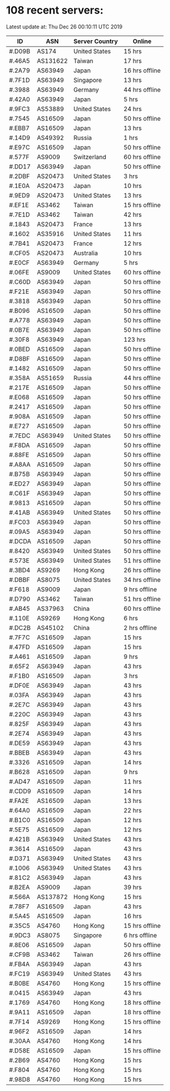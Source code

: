 # 108 recent servers:

Latest update at: Thu Dec 26 00:10:11 UTC 2019

| ID | ASN | Server Country | Online |
| -- | --- | -------------- | ------ |
| #.D09B | AS174 | United States | 15 hrs |
| #.46A5 | AS131622 | Taiwan | 17 hrs |
| #.2A79 | AS63949 | Japan | 16 hrs offline |
| #.7F1D | AS63949 | Singapore | 13 hrs |
| #.3988 | AS63949 | Germany | 44 hrs offline |
| #.42A0 | AS63949 | Japan | 5 hrs |
| #.9FC3 | AS53889 | United States | 24 hrs |
| #.7545 | AS16509 | Japan | 50 hrs offline |
| #.EBB7 | AS16509 | Japan | 13 hrs |
| #.14D9 | AS49392 | Russia | 1 hrs |
| #.E97C | AS16509 | Japan | 50 hrs offline |
| #.577F | AS9009 | Switzerland | 60 hrs offline |
| #.DD17 | AS63949 | Japan | 50 hrs offline |
| #.2DBF | AS20473 | United States | 3 hrs |
| #.1E0A | AS20473 | Japan | 10 hrs |
| #.9ED9 | AS20473 | United States | 13 hrs |
| #.EF1E | AS3462 | Taiwan | 15 hrs offline |
| #.7E1D | AS3462 | Taiwan | 42 hrs |
| #.1843 | AS20473 | France | 13 hrs |
| #.1602 | AS35916 | United States | 11 hrs |
| #.7B41 | AS20473 | France | 12 hrs |
| #.CF05 | AS20473 | Australia | 10 hrs |
| #.E0CF | AS63949 | Germany | 5 hrs |
| #.06FE | AS9009 | United States | 60 hrs offline |
| #.C60D | AS63949 | Japan | 50 hrs offline |
| #.F21E | AS63949 | Japan | 50 hrs offline |
| #.3818 | AS63949 | Japan | 50 hrs offline |
| #.B096 | AS16509 | Japan | 50 hrs offline |
| #.A778 | AS63949 | Japan | 50 hrs offline |
| #.0B7E | AS63949 | Japan | 50 hrs offline |
| #.30F8 | AS63949 | Japan | 123 hrs |
| #.0BED | AS16509 | Japan | 50 hrs offline |
| #.D8BF | AS16509 | Japan | 50 hrs offline |
| #.1482 | AS16509 | Japan | 50 hrs offline |
| #.358A | AS51659 | Russia | 44 hrs offline |
| #.217E | AS16509 | Japan | 50 hrs offline |
| #.E068 | AS16509 | Japan | 50 hrs offline |
| #.2417 | AS16509 | Japan | 50 hrs offline |
| #.908A | AS16509 | Japan | 50 hrs offline |
| #.E727 | AS16509 | Japan | 50 hrs offline |
| #.7EDC | AS63949 | United States | 50 hrs offline |
| #.F8DA | AS16509 | Japan | 50 hrs offline |
| #.88FE | AS16509 | Japan | 50 hrs offline |
| #.A8AA | AS16509 | Japan | 50 hrs offline |
| #.B75B | AS63949 | Japan | 50 hrs offline |
| #.ED27 | AS63949 | Japan | 50 hrs offline |
| #.C61F | AS63949 | Japan | 50 hrs offline |
| #.9813 | AS16509 | Japan | 50 hrs offline |
| #.41AB | AS63949 | United States | 50 hrs offline |
| #.FC03 | AS63949 | Japan | 50 hrs offline |
| #.09A5 | AS63949 | Japan | 50 hrs offline |
| #.DCDA | AS16509 | Japan | 50 hrs offline |
| #.8420 | AS63949 | United States | 50 hrs offline |
| #.573E | AS63949 | United States | 51 hrs offline |
| #.3BD4 | AS9269 | Hong Kong | 26 hrs offline |
| #.DBBF | AS8075 | United States | 34 hrs offline |
| #.F618 | AS9009 | Japan | 9 hrs offline |
| #.D790 | AS3462 | Taiwan | 51 hrs offline |
| #.AB45 | AS37963 | China | 60 hrs offline |
| #.110E | AS9269 | Hong Kong | 6 hrs |
| #.DC2B | AS45102 | China | 2 hrs offline |
| #.7F7C | AS16509 | Japan | 15 hrs |
| #.47FD | AS16509 | Japan | 15 hrs |
| #.A461 | AS16509 | Japan | 9 hrs |
| #.65F2 | AS63949 | Japan | 43 hrs |
| #.F1B0 | AS16509 | Japan | 3 hrs |
| #.DF0E | AS63949 | Japan | 43 hrs |
| #.03FA | AS63949 | Japan | 43 hrs |
| #.2E7C | AS63949 | Japan | 43 hrs |
| #.220C | AS63949 | Japan | 43 hrs |
| #.825F | AS63949 | Japan | 43 hrs |
| #.2E74 | AS63949 | Japan | 43 hrs |
| #.DE59 | AS63949 | Japan | 43 hrs |
| #.BBEB | AS63949 | Japan | 43 hrs |
| #.3326 | AS16509 | Japan | 14 hrs |
| #.B628 | AS16509 | Japan | 9 hrs |
| #.AD47 | AS16509 | Japan | 11 hrs |
| #.CDD9 | AS16509 | Japan | 14 hrs |
| #.FA2E | AS16509 | Japan | 13 hrs |
| #.64A0 | AS16509 | Japan | 22 hrs |
| #.B1C0 | AS16509 | Japan | 12 hrs |
| #.5E75 | AS16509 | Japan | 12 hrs |
| #.421B | AS63949 | United States | 43 hrs |
| #.3614 | AS16509 | Japan | 43 hrs |
| #.D371 | AS63949 | United States | 43 hrs |
| #.1006 | AS63949 | United States | 43 hrs |
| #.81C2 | AS63949 | Japan | 43 hrs |
| #.B2EA | AS9009 | Japan | 39 hrs |
| #.566A | AS137872 | Hong Kong | 15 hrs |
| #.78F7 | AS16509 | Japan | 43 hrs |
| #.5A45 | AS16509 | Japan | 16 hrs |
| #.35C5 | AS4760 | Hong Kong | 15 hrs offline |
| #.9DC3 | AS8075 | Singapore | 6 hrs offline |
| #.8E06 | AS16509 | Japan | 50 hrs offline |
| #.CF9B | AS3462 | Taiwan | 26 hrs offline |
| #.FB4A | AS63949 | Japan | 43 hrs |
| #.FC19 | AS63949 | United States | 43 hrs |
| #.B0BE | AS4760 | Hong Kong | 15 hrs offline |
| #.0415 | AS63949 | Japan | 43 hrs |
| #.1769 | AS4760 | Hong Kong | 18 hrs offline |
| #.9A11 | AS16509 | Japan | 18 hrs offline |
| #.7F14 | AS9269 | Hong Kong | 15 hrs offline |
| #.96F2 | AS16509 | Japan | 14 hrs |
| #.30AA | AS4760 | Hong Kong | 14 hrs |
| #.D58E | AS16509 | Japan | 15 hrs offline |
| #.2B69 | AS4760 | Hong Kong | 15 hrs |
| #.F804 | AS4760 | Hong Kong | 15 hrs |
| #.98D8 | AS4760 | Hong Kong | 15 hrs |

